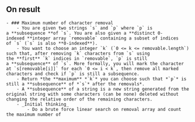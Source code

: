 ## On result
	- ### Maximum number of character removal
		- You are given two strings `s` and `p` where `p` is a **subsequence **of `s`. You are also given a **distinct 0-indexed **integer array `removable` containing a subset of indices of `s` (`s` is also **0-indexed**).
		- You want to choose an integer `k` (`0 <= k <= removable.length`) such that, after removing `k` characters from `s` using the **first** `k` indices in `removable`, `p` is still a **subsequence** of `s`. More formally, you will mark the character at `s[removable[i]]` for each `0 <= i < k`, then remove all marked characters and check if `p` is still a subsequence.
		- Return *the **maximum** *`k`* you can choose such that *`p`* is still a **subsequence** of *`s`* after the removals*.
		- A **subsequence** of a string is a new string generated from the original string with some characters (can be none) deleted without changing the relative order of the remaining characters.
		- _Initial thinking_
			- Do a brute force linear search on removal array and count the maximum number of